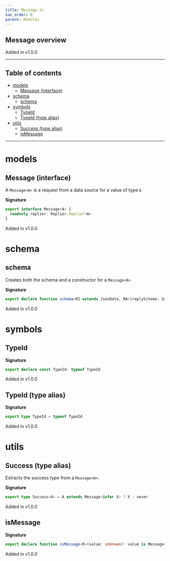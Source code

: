 ```yaml
---
title: Message.ts
nav_order: 8
parent: Modules
---
```


## Message overview

Added in v1.0.0

---

<h2 class="text-delta">Table of contents</h2>

- [models](#models)
  - [Message (interface)](#message-interface)
- [schema](#schema)
  - [schema](#schema-1)
- [symbols](#symbols)
  - [TypeId](#typeid)
  - [TypeId (type alias)](#typeid-type-alias)
- [utils](#utils)
  - [Success (type alias)](#success-type-alias)
  - [isMessage](#ismessage)

---

# models

## Message (interface)

A `Message<A>` is a request from a data source for a value of type `A`

**Signature**

```ts
export interface Message<A> {
  readonly replier: Replier.Replier<A>
}
```

Added in v1.0.0

# schema

## schema

Creates both the schema and a constructor for a `Message<A>`

**Signature**

```ts
export declare function schema<RI extends JsonData, RA>(replySchema: Schema.Schema<RI, RA>)
```

Added in v1.0.0

# symbols

## TypeId

**Signature**

```ts
export declare const TypeId: typeof TypeId
```

Added in v1.0.0

## TypeId (type alias)

**Signature**

```ts
export type TypeId = typeof TypeId
```

Added in v1.0.0

# utils

## Success (type alias)

Extracts the success type from a `Message<A>`.

**Signature**

```ts
export type Success<A> = A extends Message<infer X> ? X : never
```

Added in v1.0.0

## isMessage

**Signature**

```ts
export declare function isMessage<R>(value: unknown): value is Message<R>
```

Added in v1.0.0
